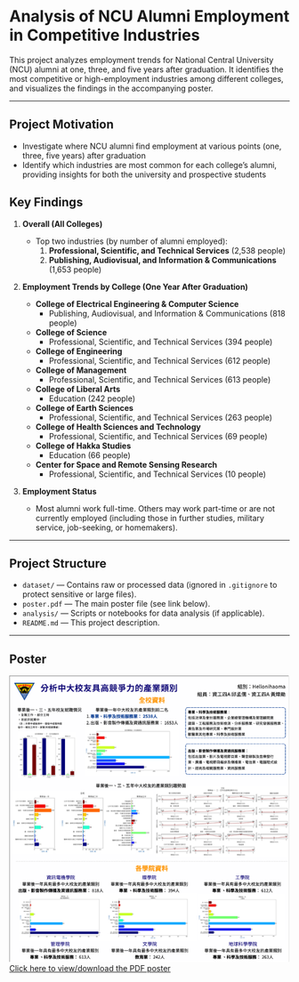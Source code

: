 # Analysis of NCU Alumni Employment in Competitive Industries


This project analyzes employment trends for National Central University (NCU) alumni at one, three, and five years after graduation. It identifies the most competitive or high-employment industries among different colleges, and visualizes the findings in the accompanying poster.

---

## Project Motivation
- Investigate where NCU alumni find employment at various points (one, three, five years) after graduation  
- Identify which industries are most common for each college’s alumni, providing insights for both the university and prospective students

## Key Findings
1. **Overall (All Colleges)**  
   - Top two industries (by number of alumni employed):  
     1. **Professional, Scientific, and Technical Services** (2,538 people)  
     2. **Publishing, Audiovisual, and Information & Communications** (1,653 people)

2. **Employment Trends by College (One Year After Graduation)**  
   - **College of Electrical Engineering & Computer Science**  
     - Publishing, Audiovisual, and Information & Communications (818 people)  
   - **College of Science**  
     - Professional, Scientific, and Technical Services (394 people)  
   - **College of Engineering**  
     - Professional, Scientific, and Technical Services (612 people)  
   - **College of Management**  
     - Professional, Scientific, and Technical Services (613 people)  
   - **College of Liberal Arts**  
     - Education (242 people)  
   - **College of Earth Sciences**  
     - Professional, Scientific, and Technical Services (263 people)  
   - **College of Health Sciences and Technology**  
     - Professional, Scientific, and Technical Services (69 people)  
   - **College of Hakka Studies**  
     - Education (66 people)  
   - **Center for Space and Remote Sensing Research**  
     - Professional, Scientific, and Technical Services (10 people)

3. **Employment Status**  
   - Most alumni work full-time. Others may work part-time or are not currently employed (including those in further studies, military service, job-seeking, or homemakers).

---

## Project Structure
- `dataset/` — Contains raw or processed data (ignored in `.gitignore` to protect sensitive or large files).  
- `poster.pdf` — The main poster file (see link below).  
- `analysis/` — Scripts or notebooks for data analysis (if applicable).  
- `README.md` — This project description.

---

## Poster
![Poster](./poster/Screenshot%202025-03-12%20at%2016.07.39.png)
[Click here to view/download the PDF poster](./校務研究海報競賽_hellonihaoma_分析中大校友具高競爭力的產業類別.pdf)

